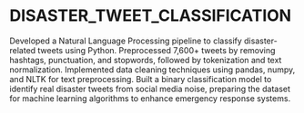 # DISASTER_TWEET_CLASSIFICATION
Developed a Natural Language Processing pipeline to classify disaster-related tweets using Python. Preprocessed 7,600+ tweets by removing hashtags, punctuation, and stopwords, followed by tokenization and text normalization. Implemented data cleaning techniques using pandas, numpy, and NLTK for text preprocessing. Built a binary classification model to identify real disaster tweets from social media noise, preparing the dataset for machine learning algorithms to enhance emergency response systems.
